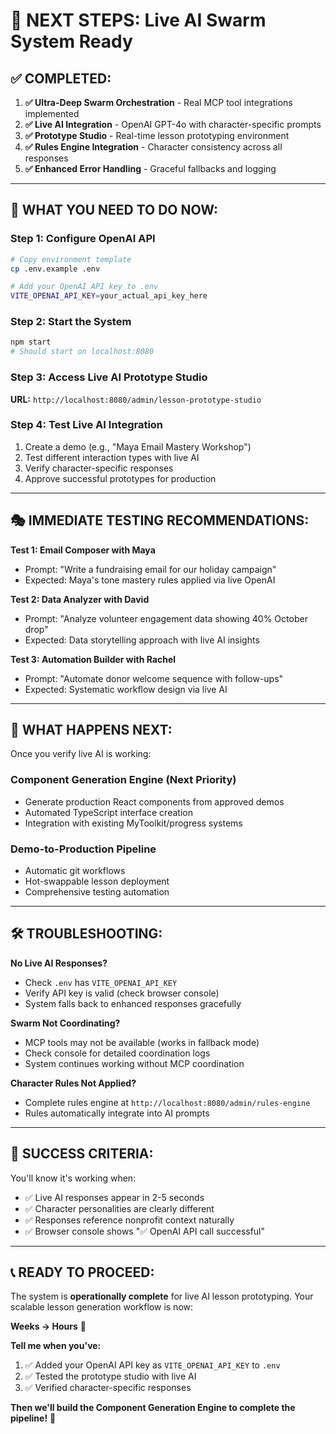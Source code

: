 # 🚀 **NEXT STEPS: Live AI Swarm System Ready**

## ✅ **COMPLETED:**

1. **✅ Ultra-Deep Swarm Orchestration** - Real MCP tool integrations implemented
2. **✅ Live AI Integration** - OpenAI GPT-4o with character-specific prompts
3. **✅ Prototype Studio** - Real-time lesson prototyping environment
4. **✅ Rules Engine Integration** - Character consistency across all responses
5. **✅ Enhanced Error Handling** - Graceful fallbacks and logging

---

## 🎯 **WHAT YOU NEED TO DO NOW:**

### **Step 1: Configure OpenAI API**
```bash
# Copy environment template
cp .env.example .env

# Add your OpenAI API key to .env
VITE_OPENAI_API_KEY=your_actual_api_key_here
```

### **Step 2: Start the System**
```bash
npm start
# Should start on localhost:8080
```

### **Step 3: Access Live AI Prototype Studio**
**URL:** `http://localhost:8080/admin/lesson-prototype-studio`

### **Step 4: Test Live AI Integration**
1. Create a demo (e.g., "Maya Email Mastery Workshop")
2. Test different interaction types with live AI
3. Verify character-specific responses
4. Approve successful prototypes for production

---

## 🎭 **IMMEDIATE TESTING RECOMMENDATIONS:**

**Test 1: Email Composer with Maya**
- Prompt: "Write a fundraising email for our holiday campaign"
- Expected: Maya's tone mastery rules applied via live OpenAI

**Test 2: Data Analyzer with David** 
- Prompt: "Analyze volunteer engagement data showing 40% October drop"
- Expected: Data storytelling approach with live AI insights

**Test 3: Automation Builder with Rachel**
- Prompt: "Automate donor welcome sequence with follow-ups"
- Expected: Systematic workflow design via live AI

---

## 🔮 **WHAT HAPPENS NEXT:**

Once you verify live AI is working:

### **Component Generation Engine** (Next Priority)
- Generate production React components from approved demos
- Automated TypeScript interface creation
- Integration with existing MyToolkit/progress systems

### **Demo-to-Production Pipeline**
- Automatic git workflows
- Hot-swappable lesson deployment
- Comprehensive testing automation

---

## 🛠️ **TROUBLESHOOTING:**

**No Live AI Responses?**
- Check `.env` has `VITE_OPENAI_API_KEY`
- Verify API key is valid (check browser console)
- System falls back to enhanced responses gracefully

**Swarm Not Coordinating?**
- MCP tools may not be available (works in fallback mode)
- Check console for detailed coordination logs
- System continues working without MCP coordination

**Character Rules Not Applied?**
- Complete rules engine at `http://localhost:8080/admin/rules-engine`
- Rules automatically integrate into AI prompts

---

## 🎉 **SUCCESS CRITERIA:**

You'll know it's working when:
- ✅ Live AI responses appear in 2-5 seconds
- ✅ Character personalities are clearly different
- ✅ Responses reference nonprofit context naturally
- ✅ Browser console shows "✅ OpenAI API call successful"

---

## 📞 **READY TO PROCEED:**

The system is **operationally complete** for live AI lesson prototyping. Your scalable lesson generation workflow is now:

**Weeks → Hours** 🎯

**Tell me when you've:**
1. ✅ Added your OpenAI API key as `VITE_OPENAI_API_KEY` to `.env`
2. ✅ Tested the prototype studio with live AI
3. ✅ Verified character-specific responses

**Then we'll build the Component Generation Engine to complete the pipeline!** 🚀